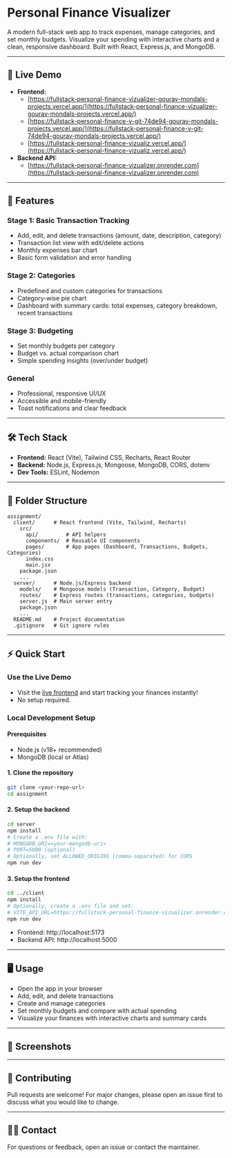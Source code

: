 # Personal Finance Visualizer

A modern full-stack web app to track expenses, manage categories, and set monthly budgets. Visualize your spending with interactive charts and a clean, responsive dashboard. Built with React, Express.js, and MongoDB.

---

## 🚀 Live Demo

- **Frontend:**
  - [https://fullstack-personal-finance-vizualizer-gourav-mondals-projects.vercel.app/](https://fullstack-personal-finance-vizualizer-gourav-mondals-projects.vercel.app/)
  - [https://fullstack-personal-finance-v-git-74de94-gourav-mondals-projects.vercel.app/](https://fullstack-personal-finance-v-git-74de94-gourav-mondals-projects.vercel.app/)
  - [https://fullstack-personal-finance-vizualiz.vercel.app/](https://fullstack-personal-finance-vizualiz.vercel.app/)
- **Backend API:**
  - [https://fullstack-personal-finance-vizualizer.onrender.com](https://fullstack-personal-finance-vizualizer.onrender.com)

---

## 🚀 Features

### Stage 1: Basic Transaction Tracking

- Add, edit, and delete transactions (amount, date, description, category)
- Transaction list view with edit/delete actions
- Monthly expenses bar chart
- Basic form validation and error handling

### Stage 2: Categories

- Predefined and custom categories for transactions
- Category-wise pie chart
- Dashboard with summary cards: total expenses, category breakdown, recent transactions

### Stage 3: Budgeting

- Set monthly budgets per category
- Budget vs. actual comparison chart
- Simple spending insights (over/under budget)

### General

- Professional, responsive UI/UX
- Accessible and mobile-friendly
- Toast notifications and clear feedback

---

## 🛠️ Tech Stack

- **Frontend:** React (Vite), Tailwind CSS, Recharts, React Router
- **Backend:** Node.js, Express.js, Mongoose, MongoDB, CORS, dotenv
- **Dev Tools:** ESLint, Nodemon

---

## 📁 Folder Structure

```
assignment/
  client/      # React frontend (Vite, Tailwind, Recharts)
    src/
      api/         # API helpers
      components/  # Reusable UI components
      pages/       # App pages (Dashboard, Transactions, Budgets, Categories)
      index.css
      main.jsx
    package.json
    ...
  server/      # Node.js/Express backend
    models/    # Mongoose models (Transaction, Category, Budget)
    routes/    # Express routes (transactions, categories, budgets)
    server.js  # Main server entry
    package.json
    ...
  README.md    # Project documentation
  .gitignore   # Git ignore rules
```

---

## ⚡ Quick Start

### Use the Live Demo

- Visit the [live frontend](https://fullstack-personal-finance-vizualizer-gourav-mondals-projects.vercel.app/) and start tracking your finances instantly!
- No setup required.

### Local Development Setup

#### Prerequisites

- Node.js (v18+ recommended)
- MongoDB (local or Atlas)

#### 1. Clone the repository

```bash
git clone <your-repo-url>
cd assignment
```

#### 2. Setup the backend

```bash
cd server
npm install
# Create a .env file with:
# MONGODB_URI=<your-mongodb-uri>
# PORT=5000 (optional)
# Optionally, set ALLOWED_ORIGINS (comma-separated) for CORS
npm run dev
```

#### 3. Setup the frontend

```bash
cd ../client
npm install
# Optionally, create a .env file and set:
# VITE_API_URL=https://fullstack-personal-finance-vizualizer.onrender.com/api
npm run dev
```

- Frontend: http://localhost:5173
- Backend API: http://localhost:5000

---

## 🖥️ Usage

- Open the app in your browser
- Add, edit, and delete transactions
- Create and manage categories
- Set monthly budgets and compare with actual spending
- Visualize your finances with interactive charts and summary cards

---

## 📸 Screenshots

<!-- Add screenshots here -->

---

## 🤝 Contributing

Pull requests are welcome! For major changes, please open an issue first to discuss what you would like to change.

---

## 🙋‍♂️ Contact

For questions or feedback, open an issue or contact the maintainer.
